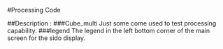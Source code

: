 #Processing Code

##Description :
###Cube_multi
Just some come used to test processing capability.
###legend
The legend in the left bottom corner of the main screen for the sido display.
